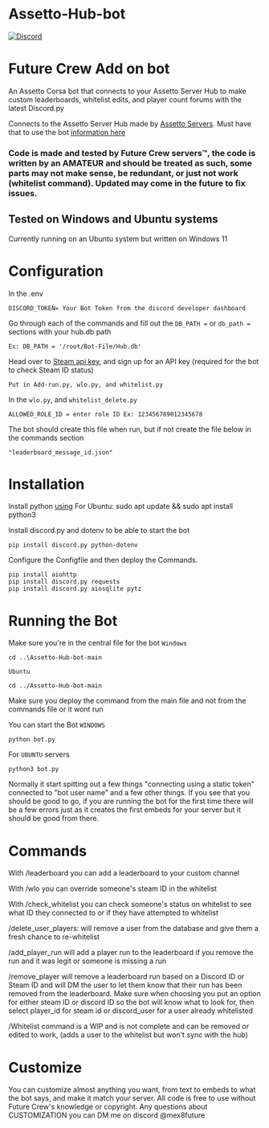 # Assetto-Hub-bot
[![Discord](https://img.shields.io/discord/557940238991753223.svg)](https://discord.com/invite/Z3c4yD4VGv)

# Future Crew Add on bot

An Assetto Corsa bot that connects to your Assetto Server Hub to make custom leaderboards, whitelist edits, and player count forums with the latest Discord.py

Connects to the Assetto Server Hub made by [Assetto Servers](https://assettoserver.org/patreon-docs/plugins/PatreonHubPlugin). Must have that to use the bot [information here](https://assettoserver.org/patreon-docs/assettoserver-hub/)

### Code is made and tested by Future Crew servers™, the code is written by an AMATEUR and should be treated as such, some parts may not make sense, be redundant, or just not work (whitelist command). Updated may come in the future to fix issues. 

## Tested on Windows and Ubuntu systems

Currently running on an Ubuntu system but written on Windows 11


# Configuration
In the .env
```
DISCORD_TOKEN= Your Bot Token from the discord developer dashboard
```
Go through each of the commands and fill out the ```DB_PATH =``` or ```db_path =``` sections with your hub.db path
```
Ex: DB_PATH = '/root/Bot-File/Hub.db'
```

Head over to [Steam api key](https://steamcommunity.com/dev/apikey), and sign up for an API key (required for the bot to check Steam ID status)
```
Put in Add-run.py, wlo.py, and whitelist.py
```

In the ``wlo.py``, and ``whitelist_delete.py``
```
ALLOWED_ROLE_ID = enter role ID Ex: 123456789012345678
```
The bot should create this file when run, but if not create the file below in the commands section
```
"leaderboard_message_id.json"
```

# Installation
Install python [using](https://www.python.org/downloads/) 
For Ubuntu: sudo apt update && sudo apt install python3

Install discord.py and dotenv to be able to start the bot
```
pip install discord.py python-dotenv
```

Configure the Configfile and then deploy the Commands.
```
pip install aiohttp
pip install discord.py requests
pip install discord.py aiosqlite pytz
```

# Running the Bot

Make sure you're in the central file for the bot `Windows`
```
cd ..\Assetto-Hub-bot-main
```
`Ubuntu`
```
cd ../Assetto-Hub-bot-main
```

Make sure you deploy the command from the main file and not from the commands file or it wont run

You can start the Bot `WINDOWS`
```
python bot.py
```

For `UBUNTU` servers
```
python3 bot.py
```

Normally it start spitting out a few things "connecting using a static token" connected to "bot user name" and a few other things. If you see that you should be good to go, if you are running the bot for the first time there will be a few errors just as it creates the first embeds for your server but it should be good from there.

# Commands
With /leaderboard you can add a leaderboard to your custom channel

With /wlo you can override someone's steam ID in the whitelist 

With /check_whitelist you can check someone's status on whitelist to see what ID they connected to or if they have attempted to whitelist

/delete_user_players: will remove a user from the database and give them a fresh chance to re-whitelist 

/add_player_run will add a player run to the leaderboard if you remove the run and it was legit or someone is missing a run

/remove_player will remove a leaderboard run based on a Discord ID or Steam ID and will DM the user to let them know that their run has been removed from the leaderboard. Make sure when choosing you put an option for either steam ID or discord ID so the bot will know what to look for, then select player_id for steam id or discord_user for a user already whitelisted

/Whitelist command is a WIP and is not complete and can be removed or edited to work, (adds a user to the whitelist but won't sync with the hub)


# Customize
You can customize almost anything you want, from text to embeds to what the bot says, and make it match your server. All code is free to use without Future Crew's knowledge or copyright. Any questions about CUSTOMIZATION you can DM me on discord @mex8future
